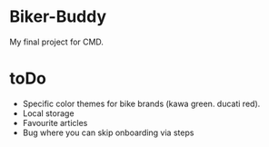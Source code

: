 # Biker-Buddy
My final project for CMD.

# toDo
- Specific color themes for bike brands (kawa green. ducati red).
- Local storage
- Favourite articles
- Bug where you can skip onboarding via steps
